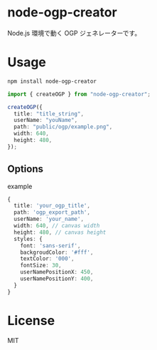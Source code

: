# node-ogp-creator

Node.js 環境で動く OGP ジェネレーターです。

# Usage

```bash
npm install node-ogp-creator
```

```typescript
import { createOGP } from "node-ogp-creator";

createOGP({
  title: "title_string",
  userName: "youName",
  path: "public/ogp/example.png",
  width: 640,
  height: 480,
});
```

## Options

example

```typescript
{
  title: 'your_ogp_title',
  path: 'ogp_export_path',
  userName: 'your_name',
  width: 640, // canvas width
  height: 480, // canvas height
  styles: {
    font: 'sans-serif',
    backgroudColor: '#fff',
    textColor: '000',
    fontSize: 30,
    userNamePositionX: 450,
    userNamePositionY: 400,
  }
}
```

# License

MIT
